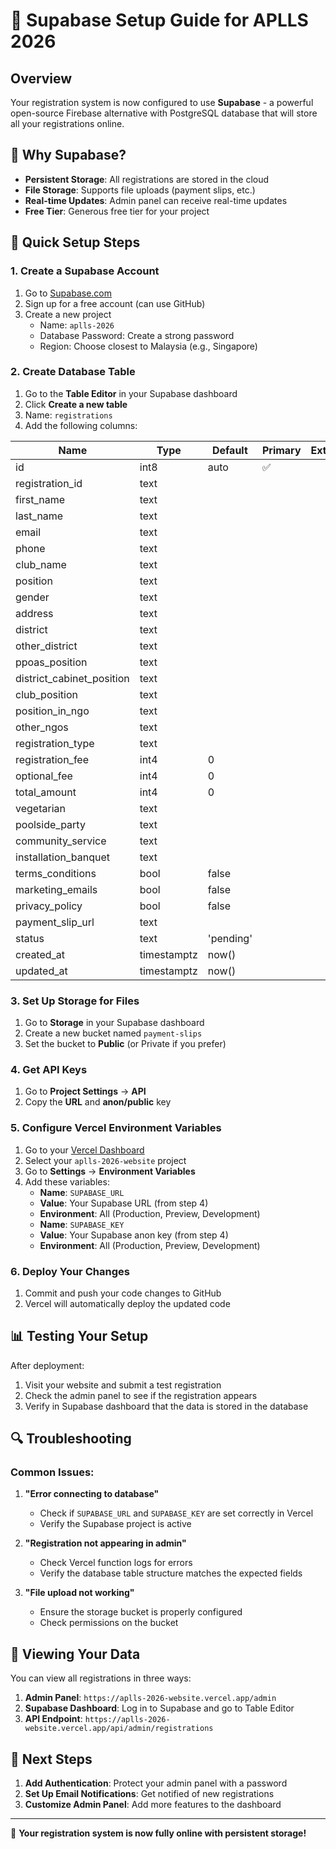 # 🚀 Supabase Setup Guide for APLLS 2026

## Overview
Your registration system is now configured to use **Supabase** - a powerful open-source Firebase alternative with PostgreSQL database that will store all your registrations online.

## 🔑 Why Supabase?
- **Persistent Storage**: All registrations are stored in the cloud
- **File Storage**: Supports file uploads (payment slips, etc.)
- **Real-time Updates**: Admin panel can receive real-time updates
- **Free Tier**: Generous free tier for your project

## 🚀 Quick Setup Steps

### 1. Create a Supabase Account
1. Go to [Supabase.com](https://supabase.com/)
2. Sign up for a free account (can use GitHub)
3. Create a new project
   - Name: `aplls-2026`
   - Database Password: Create a strong password
   - Region: Choose closest to Malaysia (e.g., Singapore)

### 2. Create Database Table
1. Go to the **Table Editor** in your Supabase dashboard
2. Click **Create a new table**
3. Name: `registrations`
4. Add the following columns:

| Name | Type | Default | Primary | Extra |
|------|------|---------|---------|-------|
| id | int8 | auto | ✅ | |
| registration_id | text | | | |
| first_name | text | | | |
| last_name | text | | | |
| email | text | | | |
| phone | text | | | |
| club_name | text | | | |
| position | text | | | |
| gender | text | | | |
| address | text | | | |
| district | text | | | |
| other_district | text | | | |
| ppoas_position | text | | | |
| district_cabinet_position | text | | | |
| club_position | text | | | |
| position_in_ngo | text | | | |
| other_ngos | text | | | |
| registration_type | text | | | |
| registration_fee | int4 | 0 | | |
| optional_fee | int4 | 0 | | |
| total_amount | int4 | 0 | | |
| vegetarian | text | | | |
| poolside_party | text | | | |
| community_service | text | | | |
| installation_banquet | text | | | |
| terms_conditions | bool | false | | |
| marketing_emails | bool | false | | |
| privacy_policy | bool | false | | |
| payment_slip_url | text | | | |
| status | text | 'pending' | | |
| created_at | timestamptz | now() | | |
| updated_at | timestamptz | now() | | |

### 3. Set Up Storage for Files
1. Go to **Storage** in your Supabase dashboard
2. Create a new bucket named `payment-slips`
3. Set the bucket to **Public** (or Private if you prefer)

### 4. Get API Keys
1. Go to **Project Settings** → **API**
2. Copy the **URL** and **anon/public** key

### 5. Configure Vercel Environment Variables
1. Go to your [Vercel Dashboard](https://vercel.com/dashboard)
2. Select your `aplls-2026-website` project
3. Go to **Settings** → **Environment Variables**
4. Add these variables:
   - **Name**: `SUPABASE_URL`
   - **Value**: Your Supabase URL (from step 4)
   - **Environment**: All (Production, Preview, Development)
   - **Name**: `SUPABASE_KEY`
   - **Value**: Your Supabase anon key (from step 4)
   - **Environment**: All (Production, Preview, Development)

### 6. Deploy Your Changes
1. Commit and push your code changes to GitHub
2. Vercel will automatically deploy the updated code

## 📊 Testing Your Setup

After deployment:

1. Visit your website and submit a test registration
2. Check the admin panel to see if the registration appears
3. Verify in Supabase dashboard that the data is stored in the database

## 🔍 Troubleshooting

### Common Issues:

1. **"Error connecting to database"**
   - Check if `SUPABASE_URL` and `SUPABASE_KEY` are set correctly in Vercel
   - Verify the Supabase project is active

2. **"Registration not appearing in admin"**
   - Check Vercel function logs for errors
   - Verify the database table structure matches the expected fields

3. **"File upload not working"**
   - Ensure the storage bucket is properly configured
   - Check permissions on the bucket

## 📱 Viewing Your Data

You can view all registrations in three ways:

1. **Admin Panel**: `https://aplls-2026-website.vercel.app/admin`
2. **Supabase Dashboard**: Log in to Supabase and go to Table Editor
3. **API Endpoint**: `https://aplls-2026-website.vercel.app/api/admin/registrations`

## 🎯 Next Steps

1. **Add Authentication**: Protect your admin panel with a password
2. **Set Up Email Notifications**: Get notified of new registrations
3. **Customize Admin Panel**: Add more features to the dashboard

---

🎉 **Your registration system is now fully online with persistent storage!**